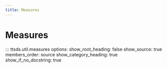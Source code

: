 ```yaml
---
title: Measures
---
```


# Measures

::: ttsds.util.measures
    options:
      show_root_heading: false
      show_source: true
      members_order: source
      show_category_heading: true
      show_if_no_docstring: true

